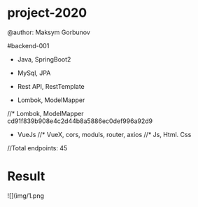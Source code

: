 # project-2020
 
@author: Maksym Gorbunov

#backend-001
* Java, SpringBoot2
* MySql, JPA
* Rest API, RestTemplate

* Lombok, ModelMapper 

//* Lombok, ModelMapper 
 cd91f839b908e4c2d44b8a5886ec0def996a92d9


* VueJs
//* VueX, cors, moduls, router, axios 
//* Js, Html. Css

//Total endpoints: 45

# Result	
![](img/1.png
